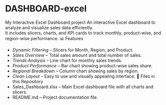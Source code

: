# DASHBOARD-excel
My Interactive Excel Dashboard project
An interactive Excel dashboard to analyze and visualize sales data efficiently.  
It includes slicers, charts, and KPI cards to track monthly, product-wise, and region-wise performance.
📊 Features
- *Dynamic Filtering* – Slicers for Month, Region, and Product.
- *Sales Overview* – Total sales amount and total number of sales.
- *Trends Analysis* – Line chart for monthly sales trends.
- *Product Performance* – Bar chart showing product-wise sales share.
- *Regional Breakdown* – Column chart showing sales by region.
- *Clean Layout* – Easy to use and visually appealing interface.
 📁 Files in this Repository
- Sales_Dashboard.xlsx – Main Excel dashboard file with all charts and slicers.
- README.md – Project documentation file.
